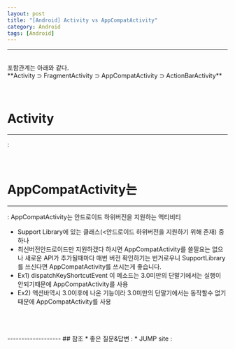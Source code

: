 ```yaml
---
layout: post
title: "[Android] Activity vs AppCompatActivity"
category: Android
tags: [Android]
---
```

-------------------
<br/>
포함관계는 아래와 같다. <br/>
**Activity ⊃ FragmentActivity ⊃ AppCompatActivity ⊃ ActionBarActivity**
 <br/>
 <br/>
 <br/>

# Activity
-------------------
 : 
<br/>
<br/>
<br/>
# AppCompatActivity는
-------------------
 : AppCompatActivity는 안드로이드 하위버전을 지원하는 액티비티
 - Support Library에 있는 클래스(<안드로이드 하위버전을 지원하기 위해 존재) 중 하나
 - 최신버전안드로이드만 지원하겠다 하시면 AppCompatActivity를 쓸필요는 없으나 새로운 API가 추가될때마다 매번 버전 확인하기는 번거로우니 SupportLibrary를 쓰신다면 AppCompatActivity를 쓰시는게 좋습니다.
 - Ex1) dispatchKeyShortcutEvent 이 메소드는 3.0미만의 단말기에서는 실행이 안되기때문에 AppCompatActivity를 사용
 - Ex2) 액션바역시 3.0이후에 나온 기능이라 3.0미만의 단말기에서는 동작할수 없기때문에 AppCompatActivity를 사용
<br/>
<br/>
<br/>
-------------------
## 참조
* 좋은 질문&답변 : <https://hashcode.co.kr/questions/1487/%EC%9D%BC%EB%B0%98-activity%EC%99%80-appcompatactivity%EC%9D%98-%EC%B0%A8%EC%9D%B4%EA%B0%80-%EB%AC%B4%EC%97%87%EC%9D%B8%EA%B0%80%EC%9A%94>
* JUMP site : <https://themach.tistory.com/37>

